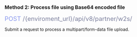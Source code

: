 ### Method 2: Process file using Base64 encoded file

<span style="color: #8B99EE;font-size: 20px">POST</span><span style="color: #7D819E;font-size: 20px"> /{enviroment_url}/api/v8/partner/w2s/</span>

Submit a request to process a multipart/form-data file upload.